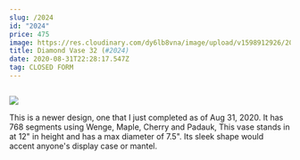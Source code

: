 ```yaml
---
slug: /2024
id: "2024"
price: 475
image: https://res.cloudinary.com/dy6lb8vna/image/upload/v1598912926/2024a.jpg
title: Diamond Vase 32 (#2024)
date: 2020-08-31T22:28:17.547Z
tag: CLOSED FORM
---
```

```

```

![](https://res.cloudinary.com/dy6lb8vna/image/upload/v1598913182/IMG_8821.jpg)

This is a newer design, one that I just completed as of Aug 31, 2020.  It has 768 segments using Wenge, Maple, Cherry and Padauk,  This vase stands in at 12" in height and has a max diameter of 7.5".  Its sleek shape would accent anyone's display case or mantel.